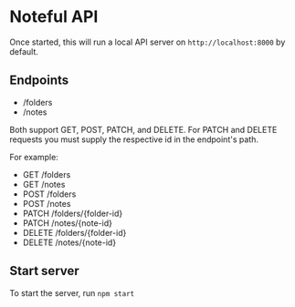 # Noteful API

Once started, this will run a local API server on `http://localhost:8000` by default.

## Endpoints

- /folders
- /notes

Both support GET, POST, PATCH, and DELETE. For PATCH and DELETE requests you must supply the respective id in the endpoint's path.

For example:

- GET /folders
- GET /notes
- POST /folders
- POST /notes
- PATCH /folders/{folder-id}
- PATCH /notes/{note-id}
- DELETE /folders/{folder-id}
- DELETE /notes/{note-id}

## Start server

To start the server, run `npm start`
